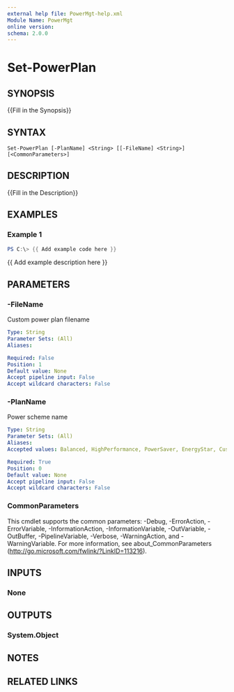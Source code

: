 ```yaml
---
external help file: PowerMgt-help.xml
Module Name: PowerMgt
online version:
schema: 2.0.0
---
```


# Set-PowerPlan

## SYNOPSIS
{{Fill in the Synopsis}}

## SYNTAX

```
Set-PowerPlan [-PlanName] <String> [[-FileName] <String>] [<CommonParameters>]
```

## DESCRIPTION
{{Fill in the Description}}

## EXAMPLES

### Example 1
```powershell
PS C:\> {{ Add example code here }}
```

{{ Add example description here }}

## PARAMETERS

### -FileName
Custom power plan filename

```yaml
Type: String
Parameter Sets: (All)
Aliases:

Required: False
Position: 1
Default value: None
Accept pipeline input: False
Accept wildcard characters: False
```

### -PlanName
Power scheme name

```yaml
Type: String
Parameter Sets: (All)
Aliases:
Accepted values: Balanced, HighPerformance, PowerSaver, EnergyStar, Custom

Required: True
Position: 0
Default value: None
Accept pipeline input: False
Accept wildcard characters: False
```

### CommonParameters
This cmdlet supports the common parameters: -Debug, -ErrorAction, -ErrorVariable, -InformationAction, -InformationVariable, -OutVariable, -OutBuffer, -PipelineVariable, -Verbose, -WarningAction, and -WarningVariable.
For more information, see about_CommonParameters (http://go.microsoft.com/fwlink/?LinkID=113216).

## INPUTS

### None


## OUTPUTS

### System.Object

## NOTES

## RELATED LINKS
